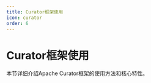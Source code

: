 ```yaml
---
title: Curator框架使用
icon: curator
order: 6
---
```


# Curator框架使用

本节详细介绍Apache Curator框架的使用方法和核心特性。
